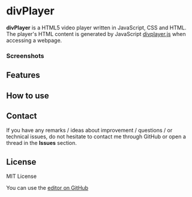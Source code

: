 # divPlayer

**divPlayer** is a HTML5 video player written in JavaScript, CSS and HTML. The player's HTML content is generated by JavaScript [divplayer.js](https://github.com/railix/divPlayer/blob/master/src/divplayer.js) when accessing a webpage.

### Screenshots


## Features


## How to use


## Contact
If you have any remarks / ideas about improvement / questions / or technical issues, do not hesitate to contact me through GitHub or open a thread in the **Issues** section.

## License
MIT License

You can use the [editor on GitHub](https://github.com/railix/divPlayer/edit/master/README.md)
